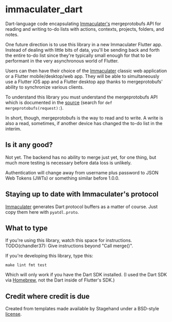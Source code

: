 # immaculater_dart
Dart-language code encapsulating
[Immaculater's](https://github.com/chandler37/immaculater) mergeprotobufs API
for reading and writing to-do lists with actions, contexts, projects, folders,
and notes.

One future direction is to use this library in a new Immaculater Flutter
app. Instead of dealing with little bits of data, you'll be sending back and
forth the entire to-do list since they're typically small enough for that to be
performant in the very asynchronous world of Flutter.

Users can then have their choice of the
[Immaculater](https://github.com/chandler37/immaculater) classic web
application or a Flutter mobile/desktop/web app. They will be able to
simultaneously use a Flutter iOS app and a Flutter desktop app thanks to
mergeprotobufs' ability to synchronize various clients.

To understand this library you must understand the mergeprotobufs API which is
documented in the
[source](https://github.com/chandler37/immaculater/blob/master/todo/views.py)
(search for `def mergeprotobufs(request):`).

In short, though, mergeprotobufs is the way to read and to write. A write is
also a read, sometimes, if another device has changed the to-do list in the
interim.


## Is it any good?

Not yet. The backend has no ability to merge just yet, for one thing, but much
more testing is necessary before data loss is unlikely.

Authentication will change away from username plus password to JSON Web Tokens
(JWTs) or something similar before 1.0.0.


## Staying up to date with Immaculater's protocol

[Immaculater](https://github.com/chandler37/immaculater) generates Dart
protocol buffers as a matter of course. Just copy them here with
`pyatdl.proto`.


## What to type

If you're using this library, watch this space for
instructions. TODO(chandler37): Give instructions beyond "Call merge()".

If you're developing this library, type this:

`make lint fmt test`

Which will only work if you have the Dart SDK installed. (I used the Dart SDK
via [Homebrew](https://brew.sh/), not the Dart inside of Flutter's SDK.)


## Credit where credit is due

Created from templates made available by Stagehand under a BSD-style
[license](https://github.com/dart-lang/stagehand/blob/master/LICENSE).
